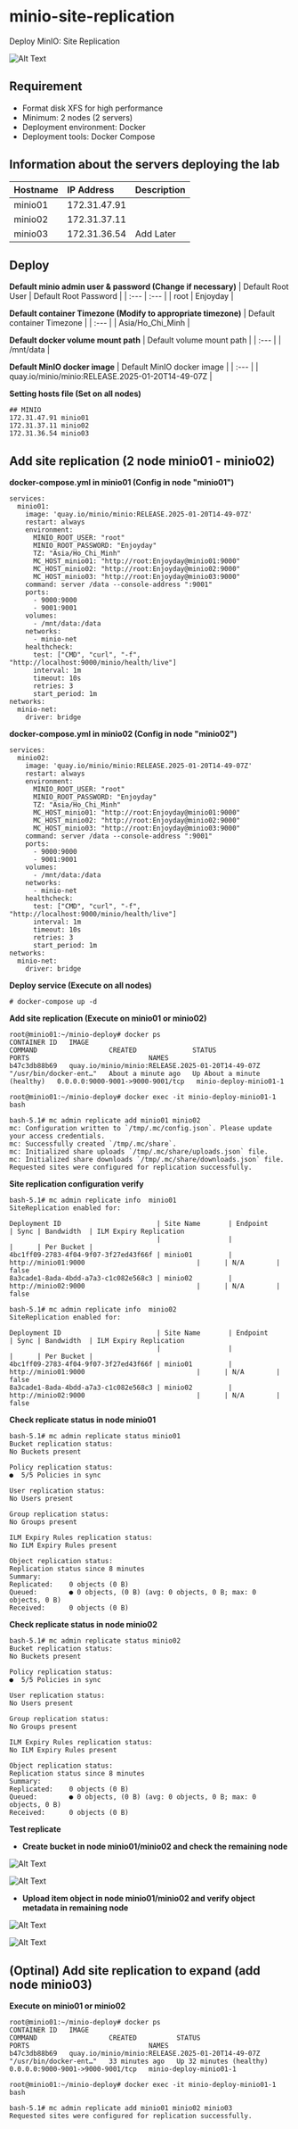 # minio-site-replication
Deploy MinIO: Site Replication

![Alt Text](site-replicate-diagram.png)

## Requirement
- Format disk XFS for high performance
- Minimum: 2 nodes (2 servers)
- Deployment environment: Docker
- Deployment tools: Docker Compose


## Information about the servers deploying the lab

| Hostname | IP Address | Description |
| :--- | :--- | :--- |
| minio01 | 172.31.47.91 | |
| minio02 | 172.31.37.11 | |
| minio03 | 172.31.36.54 | Add Later |

## Deploy
**Default minio admin user & password (Change if necessary)**
| Default Root User | Default Root Password |
| :--- | :--- |
| root | Enjoyday |

**Default container Timezone (Modify to appropriate timezone)**
| Default container Timezone |
| :--- |
| Asia/Ho_Chi_Minh |

**Default docker volume mount path**
| Default volume mount path |
| :--- |
| /mnt/data | 

**Default MinIO docker image**
| Default MinIO docker image |
| :--- |
| quay.io/minio/minio:RELEASE.2025-01-20T14-49-07Z |

**Setting hosts file (Set on all nodes)**
```
## MINIO
172.31.47.91 minio01 
172.31.37.11 minio02 
172.31.36.54 minio03
```

## Add site replication (2 node minio01 - minio02)
**docker-compose.yml in minio01 (Config in node "minio01")**
```
services:
  minio01:
    image: 'quay.io/minio/minio:RELEASE.2025-01-20T14-49-07Z'
    restart: always
    environment:
      MINIO_ROOT_USER: "root"
      MINIO_ROOT_PASSWORD: "Enjoyday"
      TZ: "Asia/Ho_Chi_Minh"
      MC_HOST_minio01: "http://root:Enjoyday@minio01:9000"
      MC_HOST_minio02: "http://root:Enjoyday@minio02:9000"
      MC_HOST_minio03: "http://root:Enjoyday@minio03:9000"
    command: server /data --console-address ":9001"
    ports:
      - 9000:9000
      - 9001:9001
    volumes:
      - /mnt/data:/data
    networks:
      - minio-net
    healthcheck:
      test: ["CMD", "curl", "-f", "http://localhost:9000/minio/health/live"]
      interval: 1m
      timeout: 10s
      retries: 3
      start_period: 1m
networks:
  minio-net:
    driver: bridge
```

**docker-compose.yml in minio02 (Config in node "minio02")**
```
services:
  minio02:
    image: 'quay.io/minio/minio:RELEASE.2025-01-20T14-49-07Z'
    restart: always
    environment:
      MINIO_ROOT_USER: "root"
      MINIO_ROOT_PASSWORD: "Enjoyday"
      TZ: "Asia/Ho_Chi_Minh"
      MC_HOST_minio01: "http://root:Enjoyday@minio01:9000"
      MC_HOST_minio02: "http://root:Enjoyday@minio02:9000"
      MC_HOST_minio03: "http://root:Enjoyday@minio03:9000"
    command: server /data --console-address ":9001"
    ports:
      - 9000:9000
      - 9001:9001
    volumes:
      - /mnt/data:/data
    networks:
      - minio-net
    healthcheck:
      test: ["CMD", "curl", "-f", "http://localhost:9000/minio/health/live"]
      interval: 1m
      timeout: 10s
      retries: 3
      start_period: 1m
networks:
  minio-net:
    driver: bridge
```

**Deploy service (Execute on all nodes)**
```
# docker-compose up -d
```

**Add site replication (Execute on minio01 or minio02)**
```
root@minio01:~/minio-deploy# docker ps
CONTAINER ID   IMAGE                                              COMMAND                  CREATED              STATUS                        PORTS                              NAMES
b47c3db88b69   quay.io/minio/minio:RELEASE.2025-01-20T14-49-07Z   "/usr/bin/docker-ent…"   About a minute ago   Up About a minute (healthy)   0.0.0.0:9000-9001->9000-9001/tcp   minio-deploy-minio01-1
```
```
root@minio01:~/minio-deploy# docker exec -it minio-deploy-minio01-1 bash
```
```
bash-5.1# mc admin replicate add minio01 minio02
mc: Configuration written to `/tmp/.mc/config.json`. Please update your access credentials.
mc: Successfully created `/tmp/.mc/share`.
mc: Initialized share uploads `/tmp/.mc/share/uploads.json` file.
mc: Initialized share downloads `/tmp/.mc/share/downloads.json` file.
Requested sites were configured for replication successfully.
```
**Site replication configuration verify**
```
bash-5.1# mc admin replicate info  minio01
SiteReplication enabled for:

Deployment ID                        | Site Name       | Endpoint                                       | Sync | Bandwidth  | ILM Expiry Replication   
                                     |                 |                                                |      | Per Bucket |                          
4bc1ff09-2783-4f04-9f07-3f27ed43f66f | minio01         | http://minio01:9000                            |      | N/A        | false                    
8a3cade1-8ada-4bdd-a7a3-c1c082e568c3 | minio02         | http://minio02:9000                            |      | N/A        | false                    
```
```
bash-5.1# mc admin replicate info  minio02
SiteReplication enabled for:

Deployment ID                        | Site Name       | Endpoint                                       | Sync | Bandwidth  | ILM Expiry Replication   
                                     |                 |                                                |      | Per Bucket |                          
4bc1ff09-2783-4f04-9f07-3f27ed43f66f | minio01         | http://minio01:9000                            |      | N/A        | false                    
8a3cade1-8ada-4bdd-a7a3-c1c082e568c3 | minio02         | http://minio02:9000                            |      | N/A        | false                    
```
**Check replicate status in node minio01**
```
bash-5.1# mc admin replicate status minio01
Bucket replication status:
No Buckets present

Policy replication status:
●  5/5 Policies in sync

User replication status:
No Users present

Group replication status:
No Groups present

ILM Expiry Rules replication status:
No ILM Expiry Rules present

Object replication status:
Replication status since 8 minutes 
Summary:
Replicated:    0 objects (0 B)
Queued:        ● 0 objects, (0 B) (avg: 0 objects, 0 B; max: 0 objects, 0 B)
Received:      0 objects (0 B)
```
**Check replicate status in node minio02**
```
bash-5.1# mc admin replicate status minio02
Bucket replication status:
No Buckets present

Policy replication status:
●  5/5 Policies in sync

User replication status:
No Users present

Group replication status:
No Groups present

ILM Expiry Rules replication status:
No ILM Expiry Rules present

Object replication status:
Replication status since 8 minutes 
Summary:
Replicated:    0 objects (0 B)
Queued:        ● 0 objects, (0 B) (avg: 0 objects, 0 B; max: 0 objects, 0 B)
Received:      0 objects (0 B)
```

**Test replicate**
- **Create bucket in node minio01/minio02 and check the remaining node**

![Alt Text](bucket-replicate-1.png)

![Alt Text](bucket-replicate-2.png)

- **Upload item object in node minio01/minio02 and verify object metadata in remaining node**

![Alt Text](object-replicate-1.png)

![Alt Text](metric.png)


## (Optinal) Add site replication to expand (add node minio03)
**Execute on minio01 or minio02**
```
root@minio01:~/minio-deploy# docker ps
CONTAINER ID   IMAGE                                              COMMAND                  CREATED          STATUS                    PORTS                              NAMES
b47c3db88b69   quay.io/minio/minio:RELEASE.2025-01-20T14-49-07Z   "/usr/bin/docker-ent…"   33 minutes ago   Up 32 minutes (healthy)   0.0.0.0:9000-9001->9000-9001/tcp   minio-deploy-minio01-1
```
```
root@minio01:~/minio-deploy# docker exec -it minio-deploy-minio01-1 bash
```
```
bash-5.1# mc admin replicate add minio01 minio02 minio03
Requested sites were configured for replication successfully.
```
